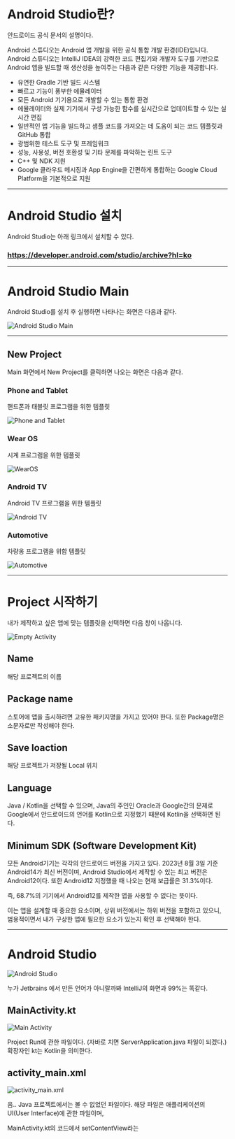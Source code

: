 
# Android Studio란?

안드로이드 공식 문서의 설명이다.

Android 스튜디오는 Android 앱 개발을 위한 공식 통합 개발 환경(IDE)입니다. Android 스튜디오는 IntelliJ IDEA의 강력한 코드 편집기와 개발자 도구를 기반으로 Android 앱을 빌드할 때 생산성을 높여주는 다음과 같은 다양한 기능을 제공합니다.

- 유연한 Gradle 기반 빌드 시스템
- 빠르고 기능이 풍부한 에뮬레이터
- 모든 Android 기기용으로 개발할 수 있는 통합 환경
- 에뮬레이터와 실제 기기에서 구성 가능한 함수를 실시간으로 업데이트할 수 있는 실시간 편집
- 일반적인 앱 기능을 빌드하고 샘플 코드를 가져오는 데 도움이 되는 코드 템플릿과 GitHub 통합
- 광범위한 테스트 도구 및 프레임워크
- 성능, 사용성, 버전 호환성 및 기타 문제를 파악하는 린트 도구
- C++ 및 NDK 지원
- Google 클라우드 메시징과 App Engine을 간편하게 통합하는 Google Cloud Platform을 기본적으로 지원

-----

# Android Studio 설치

Android Studio는 아래 링크에서 설치할 수 있다.

### https://developer.android.com/studio/archive?hl=ko


------

# Android Studio Main

Android Studio를 설치 후 실행하면 나타나는 화면은 다음과 같다.

![Android Studio Main](https://raw.githubusercontent.com/tlskals/img/main/AndroidStudio/AndroidStudioMain.png)


-----

## New Project

Main 화면에서 New Project를 클릭하면 나오는 화면은 다음과 같다.

### Phone and Tablet

핸드폰과 태블릿 프로그램을 위한 템플릿

![Phone and Tablet](https://raw.githubusercontent.com/tlskals/img/main/AndroidStudio/NewProject.PNG)


### Wear OS

시계 프로그램을 위한 템플릿


![WearOS](https://raw.githubusercontent.com/tlskals/img/main/AndroidStudio/WearOS.PNG)


### Android TV

Android TV 프로그램을 위한 템플릿

![Android TV](https://raw.githubusercontent.com/tlskals/img/main/AndroidStudio/AndroidTV.PNG)

### Automotive

차량옹 프로그램을 위함 템플릿

![Automotive](https://raw.githubusercontent.com/tlskals/img/main/AndroidStudio/Automotive.PNG)


----------

# Project 시작하기

내가 제작하고 싶은 앱에 맞는 템플릿을 선택하면 다음 창이 나옵니다.

![Empty Activity](https://raw.githubusercontent.com/tlskals/img/main/AndroidStudio/EmptyActivity.PNG)

## Name

해당 프로젝트의 이름

## Package name

스토어에 앱을 출시하려면 고유한 패키지명을 가지고 있어야 한다.
또한 Package명은 소문자로만 작성해야 한다.

## Save loaction

해당 프로젝트가 저장될 Local 위치

## Language

Java / Kotlin을 선택할 수 있으며,
Java의 주인인 Oracle과 Google간의 문제로
Google에서 안드로이드의 언어를 Kotlin으로 지정했기 때문에 Kotlin을 선택하면 된다.

## Minimum SDK (Software Development Kit)

모든 Android기기는 각각의 안드로이드 버전을 가지고 있다.
2023년 8월 3일 기준 Android14가 최신 버전이며,
Android Studio에서 제작할 수 있는 최고 버전은 Android12이다.
또한 Android12 지정했을 때 나오는 현재 보급률은 31.3%이다. 

즉, 68.7%의 기기에서 Android12를 제작한 앱을 사용할 수 없다는 뜻이다.

이는 앱을 설계할 때 중요한 요소이며, 상위 버전에서는 하위 버전을 포함하고 있으니,
범용적이면서 내가 구상한 앱에 필요한 요소가 있는지 확인 후 선택해야 한다.


------

# Android Studio

![Android Studio](https://raw.githubusercontent.com/tlskals/img/main/AndroidStudio/AndroidStudio.PNG)

누가 Jetbrains 에서 만든 언어가 아니랄까봐
IntelliJ의 화면과 99%는 똑같다.

## MainActivity.kt

![Main Activity](https://raw.githubusercontent.com/tlskals/img/main/AndroidStudio/MainActivity.PNG)

Project Run에 관한 파일이다. (자바로 치면 ServerApplication.java 파일이 되겠다.)
확장자인 kt는 Kotlin을 의미한다.

## activity_main.xml

![activity_main.xml](https://raw.githubusercontent.com/tlskals/img/main/AndroidStudio/ActivityMain.PNG)

음.. Java 프로젝트에서는 볼 수 없었던 파일이다.
해당 파일은 애플리케이션의 UI(User Interface)에 관한 파일이며,

MainActivity.kt의 코드에서 setContentView라는 
